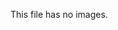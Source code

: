 <!-- >>>>>> BEGIN GENERATED FILE (resolve): SOURCE test/resolve/templates/no_image.md -->
This file has no images.
<!-- <<<<<< END GENERATED FILE (resolve): SOURCE test/resolve/templates/no_image.md -->

